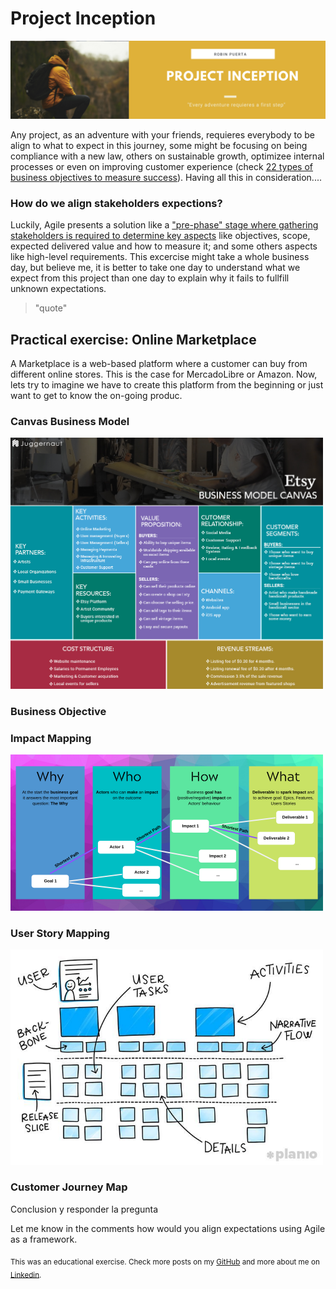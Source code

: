 # Project Inception
<img src="https://github.com/robspuerta/Project5_Project_Inception/blob/main/Github%20banner.png" /> 

Any project, as an adventure with your friends, requieres everybody to be align to what to expect in this journey, some might be focusing on being compliance with a new law, others on sustainable growth, optimizee internal processes or even on improving customer experience (check [22 types of business objectives to measure success](https://asana.com/resources/business-objectives-examples)). Having all this in consideration....

### How do we align stakeholders expections?

Luckily, Agile presents a solution like a <ins> "pre-phase" stage where gathering stakeholders is required to determine key aspects</ins> like objectives, scope, expected delivered value and how to measure it; and some others aspects like high-level requirements. This excercise might take a whole business day, but believe me, it is better to take one day to understand what we expect from this project than one day to explain why it fails to fullfill unknown expectations.

> "quote"

## Practical exercise: Online Marketplace

A Marketplace is a web-based platform where a customer can buy from different online stores. This is the case for MercadoLibre or Amazon. Now, lets try to imagine we have to create this platform from the beginning or just want to get to know the on-going produc.

### Canvas Business Model
<img src="https://github.com/robspuerta/Project5_Project_Inception/blob/main/Business%20Model%20Canvas%20-%20Etsy.jpg" width="500"/>

### Business Objective


### Impact Mapping
<img src="https://github.com/robspuerta/Project5_Project_Inception/blob/main/Impact%20Mapping.png" width="500"/>

### User Story Mapping
<img src="https://github.com/robspuerta/Project5_Project_Inception/blob/main/User%20Story%20Mapping.jpg" width="500"/>

### Customer Journey Map


Conclusion y responder la pregunta

Let me know in the comments how would you align expectations using Agile as a framework.

<sub>This was an educational exercise. Check more posts on my [GitHub](https://github.com/robspuerta) and more about me on [Linkedin](https://www.linkedin.com/in/robin-puerta/).</sub>
